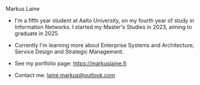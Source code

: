Markus Laine

- I'm a fifth year student at Aalto University, on my fourth year of study in Information Networks. I started my Master's Studies in 2023, aiming to graduate in 2025.

- Currently I'm learning more about Enterprise Systems and Architecture, Service Design and Strategic Management.

- See my portfolio page: https://markuslaine.fi

- Contact me: laine.markus@outlook.com

<!---
lainemarkus/lainemarkus is a ✨ special ✨ repository because its `README.md` (this file) appears on your GitHub profile.
You can click the Preview link to take a look at your changes.
--->
